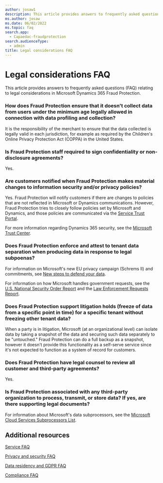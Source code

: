 ```yaml
---
author: josaw1
description: This article provides answers to frequently asked questions (FAQ) relating to legal considerations in Microsoft Dynamics 365 Fraud Protection.
ms.author: josaw
ms.date: 06/02/2022
ms.topic: faq
search.app: 
  - Capaedac-fraudprotection
search.audienceType:
  - admin
title: Legal considerations FAQ
---
```


# Legal considerations FAQ

This article provides answers to frequently asked questions (FAQ) relating to legal considerations in Microsoft Dynamics 365 Fraud Protection.

### How does Fraud Protection ensure that it doesn't collect data from users under the minimum age legally allowed in connection with data profiling and collection?

It is the responsibility of the merchant to ensure that the data collected is legally valid in each jurisdiction, for example as required by the Children's Online Privacy Protection Act (COPPA) in the United States.

### Is Fraud Protection staff required to sign confidentiality or non-disclosure agreements?

Yes.

### Are customers notified when Fraud Protection makes material changes to information security and/or privacy policies?

Yes. Fraud Protection will notify customers if there are changes to policies that are not reflected in Microsoft or Dynamics communications. However, Fraud Protection tries to closely follow policies set by Microsoft and Dynamics, and those policies are communicated via the [Service Trust Portal](https://servicetrust.microsoft.com).

For more information regarding Dynamics 365 security, see the [Microsoft Trust Center](https://www.microsoft.com/trustcenter/default.aspx).

### Does Fraud Protection enforce and attest to tenant data separation when producing data in response to legal subpoenas?

For information on Microsoft's new EU privacy campaign (Schrems II) and commitments, see [New steps to defend your data](https://blogs.microsoft.com/on-the-issues/2020/11/19/defending-your-data-edpb-gdpr/).

For information on how Microsoft handles government requests, see the [U.S. National Security Order Report](https://www.microsoft.com/en-us/corporate-responsibility/us-national-security-orders-report?activetab=pivot_1%3aprimaryr2) and the [Law Enforcement Requests Report](https://www.microsoft.com/en-us/corporate-responsibility/law-enforcement-requests-report). 

### Does Fraud Protection support litigation holds (freeze of data from a specific point in time) for a specific tenant without freezing other tenant data?

When a party is in litigation, Microsoft (at an organizational level) can isolate data by taking a snapshot of the data and securing such data separately to be "untouched." Fraud Protection can do a full backup as a snapshot, however it doesn't provide this functionality as a self-serve service since it's not expected to function as a system of record for customers.

### Does Fraud Protection have legal counsel to review all customer and third-party agreements?

Yes.

### Is Fraud Protection associated with any third-party organization to process, transmit, or store data? If yes, are there supporting legal documents?

For information about Microsoft's data subprocessors, see the [Microsoft Cloud Services Subprocessors List](https://servicetrust.microsoft.com/ViewPage/TrustDocumentsV3?command=Download&downloadType=Document&downloadId=ede6342e-d641-4a9b-9162-7d66025003b0&tab=7f51cb60-3d6c-11e9-b2af-7bb9f5d2d913&docTab=7f51cb60-3d6c-11e9-b2af-7bb9f5d2d913_Subprocessor_List).

## Additional resources

[Service FAQ](service-faq.md)

[Privacy and security FAQ](privacy-security-faq.md)

[Data residency and GDPR FAQ](data-residency-gdpr-faq.md)

[Compliance FAQ](compliance-faq.md)
